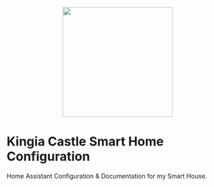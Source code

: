 <p align="center">
  <img src="https://github.com/JamesMcCarthy79/Home-Assistant-Config/blob/master/HA%20Pics/Kingia%20Castle.png" width="250"/>
  
  #                                         Kingia Castle Smart Home Configuration
</p>

Home Assistant Configuration &amp; Documentation for my Smart House.
